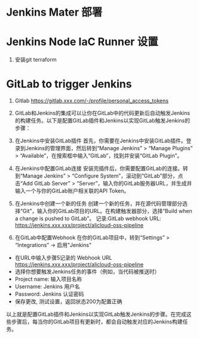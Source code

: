 # Jenkins Mater 部署

# Jenkins Node IaC Runner 设置
1. 安装git terraform

# GitLab to trigger Jenkins

1. Gitlab https://gitlab.xxx.com/-/profile/personal_access_tokens 

2. GitLab和Jenkins的集成可以让你在GitLab中的代码更新后自动触发Jenkins的构建任务。以下是配置GitLab插件和Jenkins以实现GitLab触发Jenkins的步骤：
3. 在Jenkins中安装GitLab插件
首先，你需要在Jenkins中安装GitLab插件。登录到Jenkins的管理界面，然后转到“Manage Jenkins” > “Manage Plugins” > “Available”，在搜索框中输入“GitLab”，找到并安装“GitLab Plugin”。
4. 在Jenkins中配置GitLab连接
安装完插件后，你需要配置GitLab的连接。转到“Manage Jenkins” > “Configure System”，滚动到“GitLab”部分，点击“Add GitLab Server” > “Server”，输入你的GitLab服务器URL，并生成并输入一个与你的GitLab账户相关联的API Token。
5. 在Jenkins中创建一个新的任务
创建一个新的任务，并在源代码管理部分选择“Git”，输入你的GitLab项目的URL。在构建触发器部分，选择“Build when a change is pushed to GitLab”。
记录:GitLab webhook URL: https://jenkins.xxx.xxx/project/alicloud-oss-pipeline
6. 在GitLab中配置Webhook
在你的GitLab项目中，转到“Settings” > “Integrations” -> 启用"Jenkins"
- 在URL中输入步骤5记录的 Webhook URL https://jenkins.xxx.xxx/project/alicloud-oss-pipeline
- 选择你想要触发Jenkins任务的事件（例如，当代码被推送时）
- Project name: 输入项目名称
- Username: Jenkins 用户名
- Password: Jenkins 认证密码
- 保存更改, 测试设置，返回状态200为配置正确

以上就是配置GitLab插件和Jenkins以实现GitLab触发Jenkins的步骤。在完成这些步骤后，每当你的GitLab项目有更新时，都会自动触发对应的Jenkins构建任务。

